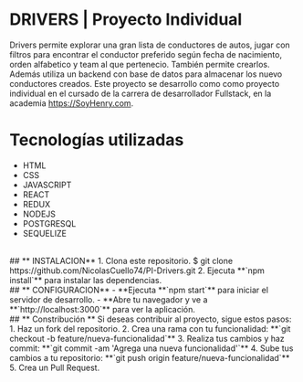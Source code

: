 # **DRIVERS** | Proyecto Individual
Drivers permite explorar una gran lista de conductores de autos, jugar con filtros para encontrar el conductor preferido según fecha de nacimiento, orden alfabetico y team al que pertenecio. También permite crearlos. Además utiliza un backend con base de datos para almacenar los nuevo conductores creados. Este proyecto se desarrollo como como proyecto individual en el cursado de la carrera de desarrollador Fullstack, en la academia https://SoyHenry.com.
<br />
# **Tecnologías utilizadas**

-  HTML
-  CSS
-  JAVASCRIPT
-  REACT
-  REDUX
-  NODEJS
-  POSTGRESQL
-  SEQUELIZE

<br />
## ** INSTALACION**
1. Clona este repositorio.
$ git clone https://github.com/NicolasCuello74/PI-Drivers.git
2. Ejecuta **`npm install`** para instalar las dependencias.
<br />
## ** CONFIGURACION**
-  **Ejecuta **`npm start`** para iniciar el servidor de desarrollo.
-  **Abre tu navegador y ve a **`http://localhost:3000`** para ver la aplicación.
<br />
## ** Constribución **
Si deseas contribuir al proyecto, sigue estos pasos:
1. Haz un fork del repositorio.
2. Crea una rama con tu funcionalidad: **`git checkout -b feature/nueva-funcionalidad`**
3. Realiza tus cambios y haz commit: **`git commit -am 'Agrega una nueva funcionalidad'`**
4. Sube tus cambios a tu repositorio: **`git push origin feature/nueva-funcionalidad`**
5. Crea un Pull Request.

